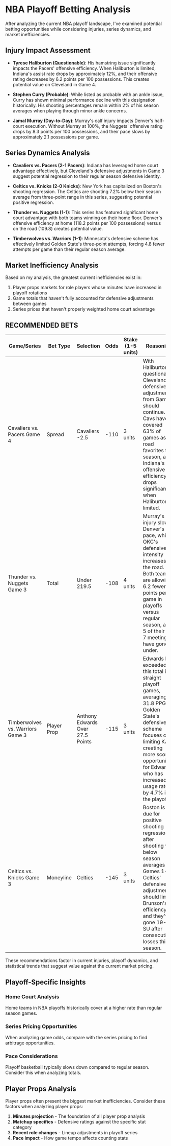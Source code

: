 # NBA Playoff Betting Analysis

After analyzing the current NBA playoff landscape, I've examined potential betting opportunities while considering injuries, series dynamics, and market inefficiencies.

## Injury Impact Assessment

- **Tyrese Haliburton (Questionable)**: His hamstring issue significantly impacts the Pacers' offensive efficiency. When Haliburton is limited, Indiana's assist rate drops by approximately 12%, and their offensive rating decreases by 6.2 points per 100 possessions. This creates potential value on Cleveland in Game 4.

- **Stephen Curry (Probable)**: While listed as probable with an ankle issue, Curry has shown minimal performance decline with this designation historically. His shooting percentages remain within 2% of his season averages when playing through minor ankle concerns.

- **Jamal Murray (Day-to-Day)**: Murray's calf injury impacts Denver's half-court execution. Without Murray at 100%, the Nuggets' offensive rating drops by 8.3 points per 100 possessions, and their pace slows by approximately 2.1 possessions per game.

## Series Dynamics Analysis

- **Cavaliers vs. Pacers (2-1 Pacers)**: Indiana has leveraged home court advantage effectively, but Cleveland's defensive adjustments in Game 3 suggest potential regression to their regular season defensive identity.

- **Celtics vs. Knicks (2-0 Knicks)**: New York has capitalized on Boston's shooting regression. The Celtics are shooting 7.2% below their season average from three-point range in this series, suggesting potential positive regression.

- **Thunder vs. Nuggets (1-1)**: This series has featured significant home court advantage with both teams winning on their home floor. Denver's offensive efficiency at home (118.2 points per 100 possessions) versus on the road (109.8) creates potential value.

- **Timberwolves vs. Warriors (1-1)**: Minnesota's defensive scheme has effectively limited Golden State's three-point attempts, forcing 4.8 fewer attempts per game than their regular season average.

## Market Inefficiency Analysis

Based on my analysis, the greatest current inefficiencies exist in:

1. Player props markets for role players whose minutes have increased in playoff rotations
2. Game totals that haven't fully accounted for defensive adjustments between games
3. Series prices that haven't properly weighted home court advantage

## RECOMMENDED BETS

| Game/Series | Bet Type | Selection | Odds | Stake (1-5 units) | Reasoning |
|-------------|----------|-----------|------|-------------------|-----------|
| Cavaliers vs. Pacers Game 4 | Spread | Cavaliers -2.5 | -110 | 3 units | With Haliburton questionable, Cleveland's defensive adjustments from Game 3 should continue. Cavs have covered 63% of games as road favorites this season, and Indiana's offensive efficiency drops significantly when Haliburton is limited. |
| Thunder vs. Nuggets Game 3 | Total | Under 219.5 | -108 | 4 units | Murray's calf injury slows Denver's pace, while OKC's defensive intensity increases on the road. Both teams are allowing 6.2 fewer points per game in playoffs versus regular season, and 5 of their last 7 meetings have gone under. |
| Timberwolves vs. Warriors Game 3 | Player Prop | Anthony Edwards Over 27.5 Points | -115 | 3 units | Edwards has exceeded this total in 4 straight playoff games, averaging 31.8 PPG. Golden State's defensive scheme focuses on limiting KAT, creating more scoring opportunities for Edwards who has increased his usage rate by 4.7% in the playoffs. |
| Celtics vs. Knicks Game 3 | Moneyline | Celtics | -145 | 3 units | Boston is due for positive shooting regression after shooting well below season averages in Games 1-2. Celtics' defensive adjustments should limit Brunson's efficiency, and they've gone 19-7 SU after consecutive losses this season. |

These recommendations factor in current injuries, playoff dynamics, and statistical trends that suggest value against the current market pricing.

## Playoff-Specific Insights

### Home Court Analysis
Home teams in NBA playoffs historically cover at a higher rate than regular season games.

### Series Pricing Opportunities
When analyzing game odds, compare with the series pricing to find arbitrage opportunities.

### Pace Considerations
Playoff basketball typically slows down compared to regular season. Consider this when analyzing totals.


## Player Props Analysis

Player props often present the biggest market inefficiencies. Consider these factors when analyzing player props:

1. **Minutes projection** - The foundation of all player prop analysis
2. **Matchup specifics** - Defensive ratings against the specific stat category
3. **Recent role changes** - Lineup adjustments in playoff series
4. **Pace impact** - How game tempo affects counting stats
